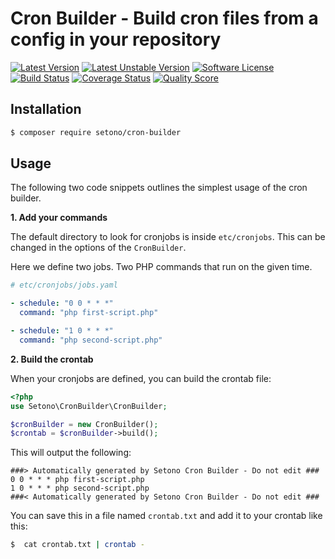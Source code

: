 # Cron Builder - Build cron files from a config in your repository

[![Latest Version][ico-version]][link-packagist]
[![Latest Unstable Version][ico-unstable-version]][link-packagist]
[![Software License][ico-license]](LICENSE)
[![Build Status][ico-github-actions]][link-github-actions]
[![Coverage Status][ico-code-coverage]][link-code-coverage]
[![Quality Score][ico-code-quality]][link-code-quality]

## Installation

```bash
$ composer require setono/cron-builder
```

## Usage

The following two code snippets outlines the simplest usage of the cron builder.

**1. Add your commands**

The default directory to look for cronjobs is inside `etc/cronjobs`. This can be changed in the options of the `CronBuilder`.

Here we define two jobs. Two PHP commands that run on the given time.

```yaml
# etc/cronjobs/jobs.yaml

- schedule: "0 0 * * *"
  command: "php first-script.php"

- schedule: "1 0 * * *"
  command: "php second-script.php"
```

**2. Build the crontab**

When your cronjobs are defined, you can build the crontab file:

```php
<?php
use Setono\CronBuilder\CronBuilder;

$cronBuilder = new CronBuilder();
$crontab = $cronBuilder->build();
```

This will output the following:

```text
###> Automatically generated by Setono Cron Builder - Do not edit ###
0 0 * * * php first-script.php
1 0 * * * php second-script.php
###< Automatically generated by Setono Cron Builder - Do not edit ###
```

You can save this in a file named `crontab.txt` and add it to your crontab like this:

```bash
$  cat crontab.txt | crontab -
```

[ico-version]: https://poser.pugx.org/setono/cron-builder/v/stable
[ico-unstable-version]: https://poser.pugx.org/setono/cron-builder/v/unstable
[ico-license]: https://poser.pugx.org/setono/cron-builder/license
[ico-github-actions]: https://github.com/Setono/cron-builder/workflows/build/badge.svg
[ico-code-coverage]: https://codecov.io/gh/Setono/cron-builder/branch/master/graph/badge.svg
[ico-code-quality]: https://img.shields.io/scrutinizer/g/Setono/cron-builder.svg

[link-packagist]: https://packagist.org/packages/setono/cron-builder
[link-github-actions]: https://github.com/Setono/cron-builder/actions
[link-code-coverage]: https://codecov.io/gh/Setono/cron-builder
[link-code-quality]: https://scrutinizer-ci.com/g/Setono/cron-builder
